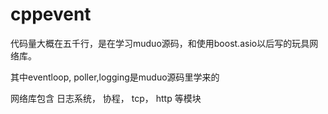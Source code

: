 # cppevent
<p> 代码量大概在五千行，是在学习muduo源码，和使用boost.asio以后写的玩具网络库。</p>
<p>其中eventloop, poller,logging是muduo源码里学来的</p>
<p> 网络库包含 日志系统， 协程， tcp， http 等模块</p>


